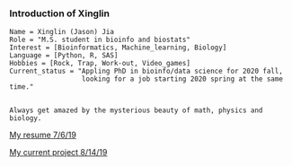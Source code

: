 ### Introduction of Xinglin

    Name = Xinglin (Jason) Jia 
    Role = "M.S. student in bioinfo and biostats" 
    Interest = [Bioinformatics, Machine_learning, Biology] 
    Language = [Python, R, SAS] 
    Hobbies = [Rock, Trap, Work-out, Video_games] 
    Current_status = "Appling PhD in bioinfo/data science for 2020 fall,
                      looking for a job starting 2020 spring at the same time." 
  
  
    Always get amazed by the mysterious beauty of math, physics and biology.       

[My resume 7/6/19](Xinglin_Jason_Jia_resume_7_26_19.pdf)

[My current project 8/14/19](./SNV_prediction_model)
